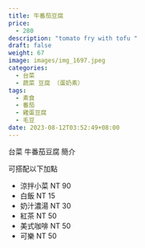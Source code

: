 ```yaml
---
title: 牛番茄豆腐
price:
  - 280
description: "tomato fry with tofu "
draft: false
weight: 67
image: images/img_1697.jpeg
categories:
  - 台菜
  - 蔬菜 豆腐 （蛋奶素）
tags:
  - 素食
  - 番茄
  - 雞蛋豆腐
  - 毛豆
date: 2023-08-12T03:52:49+08:00
---
```


台菜 牛番茄豆腐 簡介

可搭配以下加點

- 涼拌小菜  NT 90
- 白飯 NT 15
- 奶汁濃湯 NT 30
- 紅茶  NT 50
- 美式咖啡 NT 50
- 可樂 NT 50
